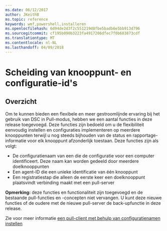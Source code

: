 ```yaml
---
ms.date: 06/12/2017
author: JKeithB
ms.topic: reference
keywords: wmf,powershell,installeren
ms.openlocfilehash: 6d94de2d3f2c551219d8fbe5badb6e5bb913d796
ms.sourcegitcommit: cf195b090b3223fa4917206dfec7f0b603873cdf
ms.translationtype: MT
ms.contentlocale: nl-NL
ms.lasthandoff: 04/09/2018
---
```

# <a name="separation-of-node-and-configuration-ids"></a>Scheiding van knooppunt- en configuratie-id's

## <a name="overview"></a>Overzicht

Om te kunnen bieden een flexibele en meer gestroomlijnde ervaring bij het gebruik van DSC in Pull-modus, hebben we een aantal functies in deze release toegevoegd. Deze functies zijn bedoeld om u de flexibiliteit eenvoudig instellen en configuraties implementeren op meerdere knooppunten terwijl u nog steeds bijhouden van de status en rapportage-informatie voor elk knooppunt afzonderlijk toestaan.
Deze functies zijn als volgt:

* De configuratienaam van een die de configuratie voor een computer identificeert. Deze naam kan worden gedeeld door meerdere doelknooppunten
* Een agent-ID die een unieke identificatie van één knooppunt
* Een registratiestap die alleen de eerste keer een doelknooppunt plaatsvindt verbinding maakt met een pull-server

**Opmerking:** deze functies en functionaliteit zijn toegevoegd en de bestaande pull-functies en -concepten niet vervangen. U kunt deze nieuwe functies of de oudere met de nieuwe pull-server de back-upfunctie in deze release.

Zie voor meer informatie [een pull-client met behulp van configuratienamen instellen](https://msdn.microsoft.com/powershell/dsc/pullclientconfignames)